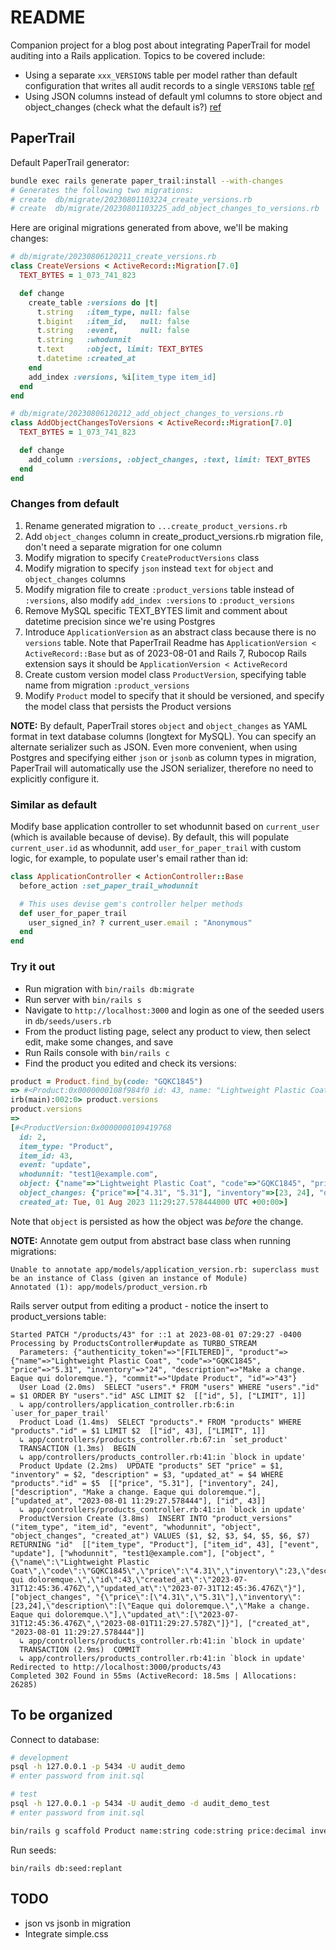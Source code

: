 # README

Companion project for a blog post about integrating PaperTrail for model auditing into a Rails application. Topics to be covered include:

* Using a separate `xxx_VERSIONS` table per model rather than default configuration that writes all audit records to a single `VERSIONS` table [ref](https://github.com/paper-trail-gem/paper_trail#6a-custom-version-classes)
* Using JSON columns instead of default yml columns to store object and object_changes (check what the default is?) [ref](https://github.com/paper-trail-gem/paper_trail#6b-custom-serializer)

## PaperTrail

Default PaperTrail generator:

```bash
bundle exec rails generate paper_trail:install --with-changes
# Generates the following two migrations:
# create  db/migrate/20230801103224_create_versions.rb
# create  db/migrate/20230801103225_add_object_changes_to_versions.rb
```

Here are original migrations generated from above, we'll be making changes:

```ruby
# db/migrate/20230806120211_create_versions.rb
class CreateVersions < ActiveRecord::Migration[7.0]
  TEXT_BYTES = 1_073_741_823

  def change
    create_table :versions do |t|
      t.string   :item_type, null: false
      t.bigint   :item_id,   null: false
      t.string   :event,     null: false
      t.string   :whodunnit
      t.text     :object, limit: TEXT_BYTES
      t.datetime :created_at
    end
    add_index :versions, %i[item_type item_id]
  end
end
```

```ruby
# db/migrate/20230806120212_add_object_changes_to_versions.rb
class AddObjectChangesToVersions < ActiveRecord::Migration[7.0]
  TEXT_BYTES = 1_073_741_823

  def change
    add_column :versions, :object_changes, :text, limit: TEXT_BYTES
  end
end
```

### Changes from default

1. Rename generated migration to `...create_product_versions.rb`
2. Add `object_changes` column in create_product_versions.rb migration file, don't need a separate migration for one column
3. Modify migration to specify `CreateProductVersions` class
4. Modify migration to specify `json` instead `text` for `object` and `object_changes` columns
5. Modify migration file to create `:product_versions` table instead of `:versions`, also modify `add_index :versions` to `:product_versions`
6. Remove MySQL specific TEXT_BYTES limit and comment about datetime precision since we're using Postgres
7. Introduce `ApplicationVersion` as an abstract class because there is no `versions` table. Note that PaperTrail Readme has `ApplicationVersion < ActiveRecord::Base` but as of 2023-08-01 and Rails 7, Rubocop Rails extension says it should be `ApplicationVersion < ActiveRecord`
8. Create custom version model class `ProductVersion`, specifying table name from migration `:product_versions`
9. Modify `Product` model to specify that it should be versioned, and specify the model class that persists the Product versions

**NOTE:** By default, PaperTrail stores `object` and `object_changes` as YAML format in text database columns (longtext for MySQL). You can specify an alternate serializer such as JSON. Even more convenient, when using Postgres and specifying either `json` or `jsonb` as column types in migration, PaperTrail will automatically use the JSON serializer, therefore no need to explicitly configure it.

### Similar as default

Modify base application controller to set whodunnit based on `current_user` (which is available because of devise). By default, this will populate `current_user.id` as whodunnit, add `user_for_paper_trail` with custom logic, for example, to populate user's email rather than id:

```ruby
class ApplicationController < ActionController::Base
  before_action :set_paper_trail_whodunnit

  # This uses devise gem's controller helper methods
  def user_for_paper_trail
    user_signed_in? ? current_user.email : "Anonymous"
  end
end
```

### Try it out

* Run migration with `bin/rails db:migrate`
* Run server with `bin/rails s`
* Navigate to `http://localhost:3000` and login as one of the seeded users in `db/seeds/users.rb`
* From the product listing page, select any product to view, then select edit, make some changes, and save
* Run Rails console with `bin/rails c`
* Find the product you edited and check its versions:
```ruby
product = Product.find_by(code: "GQKC1845")
=> #<Product:0x0000000108f984f0 id: 43, name: "Lightweight Plastic Coat", code: "GQKC1845", price: 0.531e1, inventory: 24, description: "Make a change. Eaque qui doloremque.", created_at: Mon, 31 Jul 2023 12:45:36.476309000 UTC +00:00, updated_at: Tue, 01 Aug 2023 11:29:27.578444000 UTC +00:00>
irb(main):002:0> product.versions
product.versions
=>
[#<ProductVersion:0x0000000109419768
  id: 2,
  item_type: "Product",
  item_id: 43,
  event: "update",
  whodunnit: "test1@example.com",
  object: {"name"=>"Lightweight Plastic Coat", "code"=>"GQKC1845", "price"=>"4.31", "inventory"=>23, "description"=>"Eaque qui doloremque.", "id"=>43, "created_at"=>"2023-07-31T12:45:36.476Z", "updated_at"=>"2023-07-31T12:45:36.476Z"},
  object_changes: {"price"=>["4.31", "5.31"], "inventory"=>[23, 24], "description"=>["Eaque qui doloremque.", "Make a change. Eaque qui doloremque."], "updated_at"=>["2023-07-31T12:45:36.476Z", "2023-08-01T11:29:27.578Z"]},
  created_at: Tue, 01 Aug 2023 11:29:27.578444000 UTC +00:00>]
```

Note that `object` is persisted as how the object was *before* the change.

**NOTE:** Annotate gem output from abstract base class when running migrations:
```
Unable to annotate app/models/application_version.rb: superclass must be an instance of Class (given an instance of Module)
Annotated (1): app/models/product_version.rb
```

Rails server output from editing a product - notice the insert to product_versions table:

```
Started PATCH "/products/43" for ::1 at 2023-08-01 07:29:27 -0400
Processing by ProductsController#update as TURBO_STREAM
  Parameters: {"authenticity_token"=>"[FILTERED]", "product"=>{"name"=>"Lightweight Plastic Coat", "code"=>"GQKC1845", "price"=>"5.31", "inventory"=>"24", "description"=>"Make a change. Eaque qui doloremque."}, "commit"=>"Update Product", "id"=>"43"}
  User Load (2.0ms)  SELECT "users".* FROM "users" WHERE "users"."id" = $1 ORDER BY "users"."id" ASC LIMIT $2  [["id", 5], ["LIMIT", 1]]
  ↳ app/controllers/application_controller.rb:6:in `user_for_paper_trail'
  Product Load (1.4ms)  SELECT "products".* FROM "products" WHERE "products"."id" = $1 LIMIT $2  [["id", 43], ["LIMIT", 1]]
  ↳ app/controllers/products_controller.rb:67:in `set_product'
  TRANSACTION (1.3ms)  BEGIN
  ↳ app/controllers/products_controller.rb:41:in `block in update'
  Product Update (2.2ms)  UPDATE "products" SET "price" = $1, "inventory" = $2, "description" = $3, "updated_at" = $4 WHERE "products"."id" = $5  [["price", "5.31"], ["inventory", 24], ["description", "Make a change. Eaque qui doloremque."], ["updated_at", "2023-08-01 11:29:27.578444"], ["id", 43]]
  ↳ app/controllers/products_controller.rb:41:in `block in update'
  ProductVersion Create (3.8ms)  INSERT INTO "product_versions" ("item_type", "item_id", "event", "whodunnit", "object", "object_changes", "created_at") VALUES ($1, $2, $3, $4, $5, $6, $7) RETURNING "id"  [["item_type", "Product"], ["item_id", 43], ["event", "update"], ["whodunnit", "test1@example.com"], ["object", "{\"name\":\"Lightweight Plastic Coat\",\"code\":\"GQKC1845\",\"price\":\"4.31\",\"inventory\":23,\"description\":\"Eaque qui doloremque.\",\"id\":43,\"created_at\":\"2023-07-31T12:45:36.476Z\",\"updated_at\":\"2023-07-31T12:45:36.476Z\"}"], ["object_changes", "{\"price\":[\"4.31\",\"5.31\"],\"inventory\":[23,24],\"description\":[\"Eaque qui doloremque.\",\"Make a change. Eaque qui doloremque.\"],\"updated_at\":[\"2023-07-31T12:45:36.476Z\",\"2023-08-01T11:29:27.578Z\"]}"], ["created_at", "2023-08-01 11:29:27.578444"]]
  ↳ app/controllers/products_controller.rb:41:in `block in update'
  TRANSACTION (2.9ms)  COMMIT
  ↳ app/controllers/products_controller.rb:41:in `block in update'
Redirected to http://localhost:3000/products/43
Completed 302 Found in 55ms (ActiveRecord: 18.5ms | Allocations: 26285)
```

## To be organized

Connect to database:

```bash
# development
psql -h 127.0.0.1 -p 5434 -U audit_demo
# enter password from init.sql

# test
psql -h 127.0.0.1 -p 5434 -U audit_demo -d audit_demo_test
# enter password from init.sql
```

```bash
bin/rails g scaffold Product name:string code:string price:decimal inventory:integer description:text
```

Run seeds:

```
bin/rails db:seed:replant
```

## TODO

* json vs jsonb in migration
* Integrate simple.css
